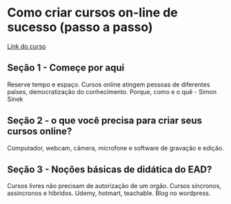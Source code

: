 # Como criar cursos on-line de sucesso (passo a passo)
[Link do curso](https://www.udemy.com/course/como-criar-um-curso-online)

## Seção 1 - Começe por aqui
Reserve tempo e espaço.
Cursos online atingem pessoas de diferentes países, democratização do conhecimento.
Porque, como e o quê - Simon Sinek

## Seção 2 - o que você precisa para criar seus cursos online?
Computador, webcam, câmera, microfone e software de gravação e edição.

## Seção 3 - Noções básicas de didática do EAD?
Cursos livres não precisam de autorização de um orgão.
Cursos síncronos, assincronos e hibridos.
Udemy, hotmart, teachable.
Blog no wordpress.







